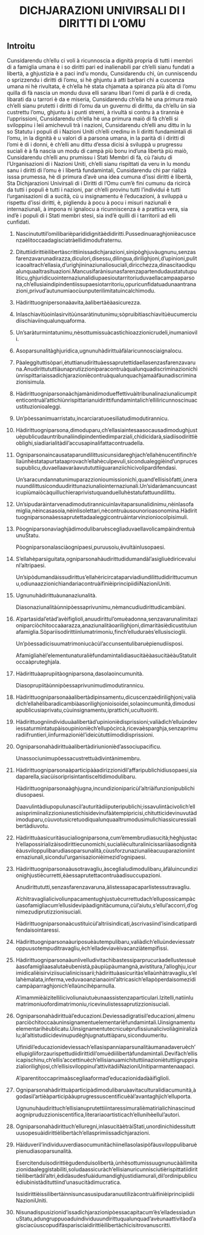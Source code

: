 <h1 align='center'>DICHJARAZIONI UNIVIRSALI DI I DIRITTI DI L’OMU</h1>
<h2>Introitu</h2>
<p>Cunsidarendu ch’ellu ci voli à ricunnoscia a dignità propria di tutti i membri di a famiglia umana è i so diritti pari ed inalienabili par ch’elli sianu fundati a libertà, a ghjustizia è a paci ind’u mondu,
Cunsidarendu chì, ùn cunniscendu o sprizzendu i diritti di l’omu, si hè ghjuntu à atti barbari chì a cuscenza umana ni hè rivultata, è ch’ella hè stata chjamata a spiranza più alta di l’omu quilla di fà nascia un mondu duva elli saranu libari l’omi di parlà è di creda, libarati da u tarrori è da e miseria,
Cunsidarendu ch’ella hè una primura maiò ch’elli sianu prutetti i diritti di l’omu da un guvernu di dirittu, da ch’ellu ùn sia custrettu l’omu, ghjuntu à i punti stremi, à rivultà si contru à a tirannia è l’upprissioni,
Cunsidarendu ch’ella hè una primura maiò di fà ch’elli si sviloppinu i leii amichevuli trà i nazioni,
Cunsidarendu ch’elli anu dittu in lu so Statutu i populi di i Nazioni Uniti ch’elli credinu in li diritti fundamintali di l’omu, in la dignità è u valori di a parsona umana, in la parità di i diritti di l’omi è di i donni, è ch’elli anu dittu d’essa dicisi à sviluppà u prugressu suciali è à fà nascia un modu di campà più bonu ind’una libertà più maiò,
Cunsidarendu ch’elli anu prumissu i Stati Membri di fà, cù l’aiutu di l’Urganisazioni di i Nazioni Uniti, ch’elli sianu rispittati da veru in lu mondu sanu i diritti di l’omu è i libertà fundamintali,
Cunsidarendu chì par rializà isssa prumessa, hè di primura d’avè una idea cumuna d’issi diritti è libertà,
Sta Dichjarazioni Univirsali di i Diritti di l’Omu
cum’è fini cumunu da ricircà da tutti i populi è tutti i nazioni, par ch’elli provinu tutti l’individui è tutti l’urganisazioni di a sucità, cù u insignamentu è l’educazioni, à sviluppà u rispettu d’issi diritti, è, pigliendu à pocu à pocu i misuri naziunali è internaziunali, à impona ni ignalocu a ricunniscenza è a prattica vera, sia ind’è i populi di i Stati membri stesi, sia ind’è quilli di i tarritorii ad elli cunfidati.</p>
<ol>
  <li>
    <p>Nascinututtil’omilibarièparididignitàèdidiritti.Pussedinuaraghjonièacuscenzaèlitoccaadagisciatràellidimodufraternu.</p>
  </li>
  <li>
    <p>Dituttiidirittièilibertàscrittiinissadichjarazioni,sinipòghjuvàugnunu,senzasfarenzavarunadirazza,diculori,disessu,dilingua,dirilighjoni,d’upinioni,puliticaoaltrach’ellasia,d’urighjininaziunaliosuciali,diricchezza,dinascitaodiqualunquaaltrasituazioni.Mancusifarànisunasfarenzapartendudaustatutupuliticu,ghjuridicuointernaziunalidiupaesioutarritoriuduvaellacampaaparsona,ch’ellusiaindipindentiissupaesiotarritoriu,opuricunfidatuadunaantranazioni,privud’autunumiaocùunputerilimitatuincalchìmodu.</p>
  </li>
  <li>
    <p>Hàdirittuognipersonaàavita,àalibertàèàasicurezza.</p>
  </li>
  <li>
    <p>Inlaschiavitùoinlasirvitùùnsaràtinutunimu;sòpruibitiaschiavitùèucumerciudiischiaviinqualunquaforma.</p>
  </li>
  <li>
    <p>Un’saràturmintatunimu,nèsottumissuàcastichioazzionicrudeli,inumaniovili.</p>
  </li>
  <li>
    <p>Asoparsunalitàghjuridica,ugnunuhàdirittuàfàlaricunnosciaignalocu.</p>
  </li>
  <li>
    <p>Pàaleggituttisòpari,ètuttianudirittuàessaprutettidaellasenzasfarenzavaruna.Anudirittututtiàunaprutizzioniparacontruàqualunquadiscriminazionichìùnrispittariaissadichjarazioniècontruàqualunquachjamaàfàunadiscriminazionisimula.</p>
  </li>
  <li>
    <p>Hàdirittuogniparsonaàchjamànidimodueffettivuàitribunalinaziunalicumpitenticontruàl’attichìùnrispittarianuidirittifundamintalich’elliliricunnoscinuacustituzionioaleggi.</p>
  </li>
  <li>
    <p>Un’pòessanimuarristatu,incarciaratuoesiliatudimodutirannicu.</p>
  </li>
  <li>
    <p>Hàdirittuogniparsona,dimoduparu,ch’ellasiaintesaasocausadimodughjustuèpublicudauntribunaliindipindentiedimparziali,chìdicidarà,siadiisodirittièoblighi,siadiarialitàdil’accusapinalifattacontruadella.</p>
  </li>
  <li>
    <p>Ogniparsonaincausataparundilittusicunsidareghjach’ellahènucentifinch’ellaùnhèstatapurtataaprovach’ellahèculpevuli,sicondualeggièind’unprucessupublicu,duvaellaavaràavutututtiiguaranziichìcivolipardifendasi.</p>
    <p>Un’saracundannatunimuparazzionioumissionichì,quand’ellisisòfatti,ùneranuundilittusiconduudirittunaziunaliointernaziunali.Un’sidaràmancuuncasticupiùmaiòcàquilluchìeraprivistuquanduelluhèstatufattuundilittu.</p>
  </li>
  <li>
    <p>Un’sipudaràintarvenadimodutirannicuinlavitaparsunalidinimu,nèinlasofamiglia,nèincasasoia,nèinlisolettari,nècontruàusounorioasonomina.Hàdirittuogniparsonaàessaprutettadaaleggicontruàintarvinzioniocolpisimuli.</p>
  </li>
  <li>
    <p>PòogniparsonaviaghjàdimodulibaruèscegliaduvaellavolicampàindrentuàunuStatu.</p>
    <p>Pòogniparsonalasciàognipaesi,puruusoiu,èvultàinlusopaesi.</p>
  </li>
  <li>
    <p>S’ellahèparsiguitata,ogniparsonahàudirittudidumandàl’asigliuèdiricevaluinl’altripaesi.</p>
    <p>Un’sipòdumandàissudirittus’ellahèricircataparviadiundilittudidirittucumunu,odiunaazzionichìandariacontruàifinièiprincipiidiiNazioniUniti.</p>
  </li>
  <li>
    <p>Ugnunuhàdirittuàunanaziunalità.</p>
    <p>Diasonaziunalitàùnnipòessaprivunimu,nèmancudiudirittudicambiàni.</p>
  </li>
  <li>
    <p>A’partasidal’etàd’avèifiglioli,anuudirittul’omuèadonna,senzavarunalimitazioniparciòchìtoccaàarazza,anaziunalitàoarilighjoni,dimaritàsièdicustituìunafamiglia.Sòpariisodirittiinlumatrimoniu,finch’elluduraès’ellusiscioglii.</p>
    <p>Un’pòessadicisuumatrimoniucàcùl’accunsentulibaruèpienudiisposi.</p>
    <p>Afamigliahèl’elementunaturalièfundamintalidiasucitàèàasucitàèàuStatulitoccaàpruteghjala.</p>
  </li>
  <li>
    <p>Hàdirittuàaprupiitàogniparsona,dasolaoincumunità.</p>
    <p>Diasoprupiitàùnnipòessaprivunimudimodutirannicu.</p>
  </li>
  <li>
    <p>Hàdirittuogniparsonaàalibertàdipinsamentu,dicuscenzaèdirilighjoni;valiàdìch’ellahèlibaradicambiàasorilighjonioisoidei,solaoincumunità,dimodusiapublicusiaprivatu,cùuinsignamentu,iprattichi,ucultuoiriti.</p>
  </li>
  <li>
    <p>Hàdirittuogniindividuuàalibertàd’upinionièdisprissioni;valiàdìch’elluùndeviessaturmintatupàisoupinionièch’ellupòcircà,ricevaèsparghja,senzaprimuradiifruntieri,iinfurmazionièl’ideicùtuttiimodidisprissioni.</p>
  </li>
  <li>
    <p>Ogniparsonahàdirittuàalibertàdiriunionièd’associupacificu.</p>
    <p>Unassociunimupòessacustrettuàdivintànimembru.</p>
  </li>
  <li>
    <p>Hàdirittuogniparsonaàparticipààadirizzionidil’affaripublichidiusopaesi,siadaparella,siacùisoriprisintantisceltidimodulibaru.</p>
    <p>Hàdirittuogniparsonaàghjugna,incundizioniparicùl’altriàifunzionipublichidiusopaesi.</p>
    <p>Daavulintàdiupopulunascil’auturitàdiiputeripublichi;issavulintàcivolich’ellasisprimiinalizzioniunestichìsidevinufààtempipricisi,chìtutticidevinuvutàdimoduparu,cùuvotusicretuodiqualunquaaltrumodusimulichìassicuressialibertàdiuvotu.</p>
  </li>
  <li>
    <p>Hàdirittuàasicuritàsucialiogniparsona,cum’èmembrudiasucità;hèghjustach’ellapossirializàisodirittiecunomichi,sucialièculturalinicissariiàasodignitàèàusviloppulibarudiasoparsunalità,cùusforzunaziunalièacuuparazioniinternaziunali,sicondul’urganisazionièimezid’ognipaesi.</p>
  </li>
  <li>
    <p>Hàdirittuogniparsonaàusotravagliu,àsceglialudimodulibaru,àfàluincundizionighjustiècurretti,èàessaprutettacontruàadisuccupazioni.</p>
    <p>Anudirittututti,senzasfarenzavaruna,àlistessapacaparlistessutravagliu.</p>
    <p>A’chìtravaglialicivoliunpacamentughjustuècurrettudach’ellupossicampàcùasofamigliacum’ellusidevipàadignitàcumuna,cùl’aiutu,s’ellul’accorri,d’ognimezudiprutizzionisuciali.</p>
    <p>Hàdirittuogniparsonaàcustituìcùl’altriisindicati,àscrivasiind’isindicatipardifendaisointaressi.</p>
  </li>
  <li>
    <p>Hàdirittuogniparsonaàuriposuèàutempulibaru,valiàdìch’elluùndeviessatroppuusotempuditravagliu,èch’elladeviavèivacanziàtempifissi.</p>
  </li>
  <li>
    <p>Hàdirittuogniparsonaàunlivelludivitachìbastessiparprucuràadellustessuèàasofamigliaasalutaèubenistà,pàupiùpàumangnà,avistitura,l’alloghju,icurimidicalièisirviziisucialinicissarii;hàdirittuàasicuritàs’ellaùnhàtravagliu,s’ellahèmalata,inferma,veduvaoanzianaoinl’altricasich’ellapòperdaisomezidicampàparraghjonich’ellaùncihèparnulla.</p>
    <p>A’imammièàizitellilicivoliunaiutuèunaassistenzaparticulari.Izitelli,natiinlumatrimoniuofordimatrimoniu,ricevinulistessaprutizzionisuciali.</p>
  </li>
  <li>
    <p>Ogniparsonahàdirittuàl’educazioni.Deviessadigratisil’educazioni,almenuparciòchìtoccaàuninsignamentuelementarièfundamintali.Uinsignamentuelementarihèublicatu.Uinsignamentutecnicuèprufissiunalicivoliàginiralizàlu;àl’altistudiicidevinupudèghjugnatuttiàparu,siconduumeritu.</p>
    <p>Ufinidil’educazionideviessach’ellasispanniaparsunalitàumanadaveruèch’ellupigliiforzaurispettudiidirittidil’omuèdiilibertàfundamintali.Devifàch’ellisicapischinu,ch’ellis’accettinuèch’ellisianuamichituttiinazioniètuttiigruppirazialiorilighjosi,ch’ellisisviloppinul’attivitàdiiNazioniUnitiparmantenaapaci.</p>
    <p>A’iparentitoccaprimaàscegliaaformad’educazionidadààifiglioli.</p>
  </li>
  <li>
    <p>Ogniparsonahàdirittuàparticipàdimodulibaruàavitaculturalidiacumunità,àgodasil’artièàparticipààuprugressuscentificuèàl’avantaghjich’elluporta.</p>
    <p>Ugnunuhàudirittuch’ellisianuprutettiiintaressimuralièmatirialichìnascinudaognipruduzzioniscentifica,literariaoartisticach’ellunihèellul’autori.</p>
  </li>
  <li>
    <p>Ogniparsonahàdirittuch’elluregni,inlasucitàètràiStati,unordinichìdessituttuusopesuàidirittièlibertàch’ellasprimiissadichjarazioni.</p>
  </li>
  <li>
    <p>Hàiduveril’individuuverdiasocumunitàchìinellasolasipòfàusviloppulibaruèpienudiasoparsunalità.</p>
    <p>Esercitenduisodirittiègudenduisolibertà,ùnhèsottumissuugnunucààilimitazionidaaleggistabiliti,soludaassicuràch’ellisianuricunnisciutièrispittatiidirittièilibertàdil’altri,èdidàsudesfuàidumandighjustidiamurali,dil’ordinipublicuèdiubinistàdituttiind’unasucitàdimucratica.</p>
    <p>IssidirittièissilibertàinnisuncasusipudaranuutilizàcontruàifinièiprincipiidiiNazioniUniti.</p>
  </li>
  <li>
    <p>Nisunadispusizionid’issadichjarazionipòessacapitacum’ès’elladessiadunuStatu,adungruppuoaduindividuuundirittuqualunquad’avèunaattivitàod’agisciacùuscopudifàsparisciaidirittièilibertàchìcisitrovanuscritti.</p>
  </li>
</ol>